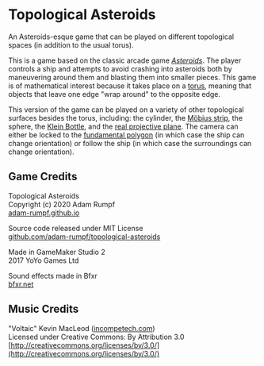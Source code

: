 # Topological Asteroids

An Asteroids-esque game that can be played on different topological spaces (in addition to the usual torus).

This is a game based on the classic arcade game [_Asteroids_](https://en.wikipedia.org/wiki/Asteroids_(video_game)). The player controls a ship and attempts to avoid crashing into asteroids both by maneuvering around them and blasting them into smaller pieces. This game is of mathematical interest because it takes place on a [torus](https://en.wikipedia.org/wiki/Torus), meaning that objects that leave one edge "wrap around" to the opposite edge.

This version of the game can be played on a variety of other topological surfaces besides the torus, including: the cylinder, the [Möbius strip](https://en.wikipedia.org/wiki/M%C3%B6bius_strip), the sphere, the [Klein Bottle](https://en.wikipedia.org/wiki/Klein_bottle), and the [real projective plane](https://en.wikipedia.org/wiki/Real_projective_plane). The camera can either be locked to the [fundamental polygon](https://en.wikipedia.org/wiki/Fundamental_polygon) (in which case the ship can change orientation) or follow the ship (in which case the surroundings can change orientation).

## Game Credits

Topological Asteroids  
Copyright (c) 2020 Adam Rumpf  
[adam-rumpf.github.io](https://adam-rumpf.github.io/)

Source code released under MIT License  
[github.com/adam-rumpf/topological-asteroids](https://github.com/adam-rumpf/topological-asteroids)

Made in GameMaker Studio 2  
2017 YoYo Games Ltd

Sound effects made in Bfxr  
[bfxr.net](https://www.bfxr.net/)

## Music Credits

"Voltaic" Kevin MacLeod ([incompetech.com](https://incompetech.com/))  
Licensed under Creative Commons: By Attribution 3.0  
[http://creativecommons.org/licenses/by/3.0/](http://creativecommons.org/licenses/by/3.0/)
